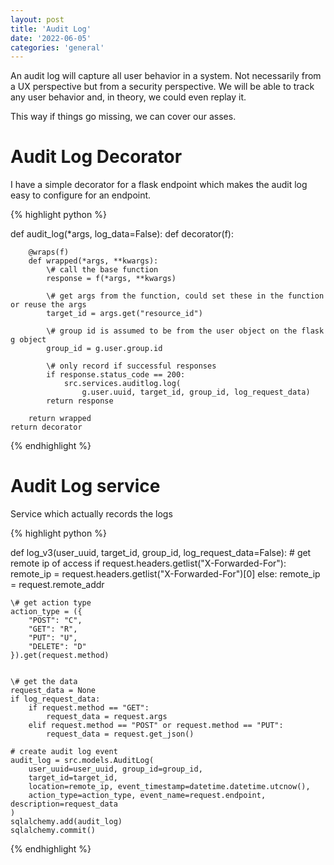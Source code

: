 ```yaml
---
layout: post
title: 'Audit Log'
date: '2022-06-05'
categories: 'general'
---
```


An audit log will capture all user behavior in a system. Not necessarily from a UX perspective but from a security perspective. We will be able to track any user behavior and, in theory, we could even replay it.

This way if things go missing, we can cover our asses.

# Audit Log Decorator
I have a simple decorator for a flask endpoint which makes the audit log easy to configure for an endpoint.

{% highlight python %}


def audit_log(*args, log_data=False):
    def decorator(f):

        @wraps(f)
        def wrapped(*args, **kwargs):
            \# call the base function
            response = f(*args, **kwargs)

            \# get args from the function, could set these in the function or reuse the args
            target_id = args.get("resource_id")

            \# group id is assumed to be from the user object on the flask g object
            group_id = g.user.group.id
            
            \# only record if successful responses
            if response.status_code == 200:
                src.services.auditlog.log(
                    g.user.uuid, target_id, group_id, log_request_data)
            return response

        return wrapped
    return decorator

{% endhighlight %}

# Audit Log service

Service which actually records the logs

{% highlight python %}


def log_v3(user_uuid, target_id, group_id, log_request_data=False):
    \# get remote ip of access
    if request.headers.getlist("X-Forwarded-For"):
        remote_ip = request.headers.getlist("X-Forwarded-For")[0]
    else:
        remote_ip = request.remote_addr

    \# get action type
    action_type = ({
        "POST": "C",
        "GET": "R",
        "PUT": "U",
        "DELETE": "D"
    }).get(request.method)


    \# get the data
    request_data = None
    if log_request_data:
        if request.method == "GET":
            request_data = request.args
        elif request.method == "POST" or request.method == "PUT":
            request_data = request.get_json()

    # create audit log event
    audit_log = src.models.AuditLog(
        user_uuid=user_uuid, group_id=group_id,
        target_id=target_id,
        location=remote_ip, event_timestamp=datetime.datetime.utcnow(),
        action_type=action_type, event_name=request.endpoint, description=request_data
    )
    sqlalchemy.add(audit_log)
    sqlalchemy.commit()


{% endhighlight %}
